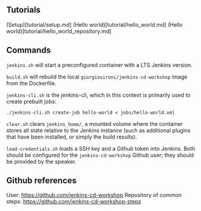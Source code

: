 ## Tutorials

(Setup)[tutorial/setup.md]
(Hello world)[tutorial/hello_world.md]
(Hello world)[tutorial/hello_world_repository.md]

## Commands

`jenkins.sh` will start a preconfigured container with a LTS Jenkins version.

`build.sh` will rebuild the local `giorgiosironi/jenkins-cd-workshop` image from the Dockerfile.

`jenkins-cli.sh` is the jenkins-cli, which in this context is primarily used to create prebuilt jobs:
```
./jenkins-cli.sh create-job hello-world < jobs/hello-world.xml
```

`clear.sh` clears `jenkins_home/`, a mounted volume where the container stores all state relative to the Jenkins instance (such as additional plugins that have been installed, or simply the build results).

`load-credentials.sh` loads a SSH key and a Github token into Jenkins. Both should be configured for the `jenkins-cd-workshop` Github user; they should be provided by the speaker.

## Github references

User: https://github.com/jenkins-cd-workshop
Repository of common steps: https://github.com/jenkins-cd-workshop-steps

